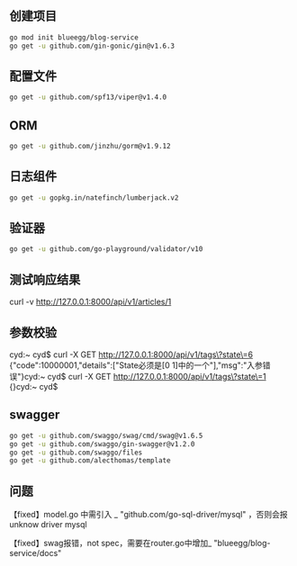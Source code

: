 ## 创建项目

```bash
go mod init blueegg/blog-service
go get -u github.com/gin-gonic/gin@v1.6.3
```

## 配置文件

```bash
go get -u github.com/spf13/viper@v1.4.0
```

## ORM

```bash
go get -u github.com/jinzhu/gorm@v1.9.12
```

## 日志组件

```bash
go get -u gopkg.in/natefinch/lumberjack.v2
```

## 验证器

```bash
go get -u github.com/go-playground/validator/v10
```

## 测试响应结果

curl -v http://127.0.0.1:8000/api/v1/articles/1

## 参数校验

cyd:~ cyd$ curl -X GET http://127.0.0.1:8000/api/v1/tags\?state\=6
{"code":10000001,"details":["State必须是[0 1]中的一个"],"msg":"入参错误"}cyd:~ cyd$ curl -X GET http://127.0.0.1:8000/api/v1/tags\?state\=1
{}cyd:~ cyd$

## swagger

```bash
go get -u github.com/swaggo/swag/cmd/swag@v1.6.5
go get -u github.com/swaggo/gin-swagger@v1.2.0 
go get -u github.com/swaggo/files
go get -u github.com/alecthomas/template
```

## 问题

【fixed】model.go 中需引入 _ "github.com/go-sql-driver/mysql" ，否则会报 unknow driver mysql  

【fixed】swag报错，not spec，需要在router.go中增加_ "blueegg/blog-service/docs"